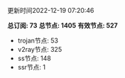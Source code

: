 更新时间2022-12-19 07:20:46

**总订阅: 73**
**总节点: 1405**
**有效节点: 527**
- trojan节点: 53
- v2ray节点: 325
- ss节点: 148
- ssr节点: 1
